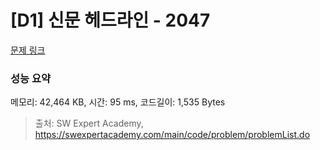 # [D1] 신문 헤드라인 - 2047 

[문제 링크](https://swexpertacademy.com/main/code/problem/problemDetail.do?contestProbId=AV5QKsLaAy0DFAUq) 

### 성능 요약

메모리: 42,464 KB, 시간: 95 ms, 코드길이: 1,535 Bytes



> 출처: SW Expert Academy, https://swexpertacademy.com/main/code/problem/problemList.do